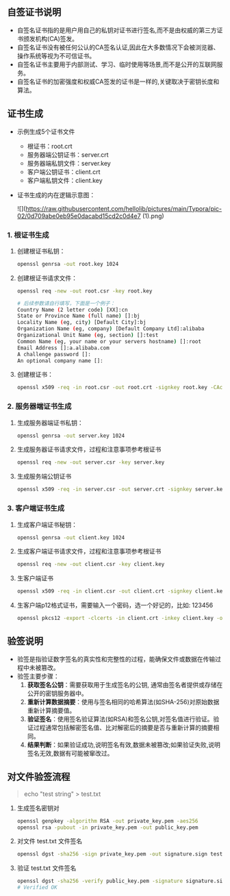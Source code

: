 ## 自签证书说明

- 自签名证书指的是用户用自己的私钥对证书进行签名,而不是由权威的第三方证书颁发机构(CA)签发。
- 自签名证书没有被任何公认的CA签名认证,因此在大多数情况下会被浏览器、操作系统等视为不可信证书。
- 自签名证书主要用于内部测试、学习、临时使用等场景,而不是公开的互联网服务。
- 自签名证书的加密强度和权威CA签发的证书是一样的,关键取决于密钥长度和算法。

## 证书生成

- 示例生成5个证书文件

  - 根证书：root.crt
  - 服务器端公钥证书：server.crt
  - 服务器端私钥文件：server.key
  - 客户端公钥证书：client.crt
  - 客户端私钥文件：client.key

- 证书生成的内在逻辑示意图：

  ![](https://raw.githubusercontent.com/hellolib/pictures/main/Typora/pic-02/0d709abe0eb95e0dacabd15cd2c0d4e7 (1).png)


### 1. 根证书生成

1. 创建根证书私钥：

   ```bash 
   openssl genrsa -out root.key 1024
   ```

2. 创建根证书请求文件：

   ``` bash 
   openssl req -new -out root.csr -key root.key
   
   # 后续参数请自行填写，下面是一个例子：
   Country Name (2 letter code) [XX]:cn
   State or Province Name (full name) []:bj
   Locality Name (eg, city) [Default City]:bj
   Organization Name (eg, company) [Default Company Ltd]:alibaba
   Organizational Unit Name (eg, section) []:test
   Common Name (eg, your name or your servers hostname) []:root
   Email Address []:a.alibaba.com
   A challenge password []:
   An optional company name []:
   ```

3. 创建根证书：

   ```bash 
   openssl x509 -req -in root.csr -out root.crt -signkey root.key -CAcreateserial -days 3650
   ```

### 2. 服务器端证书生成

1. 生成服务器端证书私钥：

   ```bash
   openssl genrsa -out server.key 1024
   ```

2. 生成服务器证书请求文件，过程和注意事项参考根证书

   ```bash
   openssl req -new -out server.csr -key server.key
   ```

3. 生成服务端公钥证书

   ```bash
   openssl x509 -req -in server.csr -out server.crt -signkey server.key -CA root.crt -CAkey root.key -CAcreateserial -days 3650
   
   ```

   

### 3. 客户端证书生成

1. 生成客户端证书秘钥：

   ```bash
   openssl genrsa -out client.key 1024
   ```


2. 生成客户端证书请求文件，过程和注意事项参考根证书

   ```bash
   openssl req -new -out client.csr -key client.key
   ```

3. 生客户端证书

   ```bash
   openssl x509 -req -in client.csr -out client.crt -signkey client.key -CA root.crt -CAkey root.key -CAcreateserial -days 3650
   ```
4. 生客户端p12格式证书，需要输入一个密码，选一个好记的，比如: 123456

   ```bash
   openssl pkcs12 -export -clcerts -in client.crt -inkey client.key -out client.p12
   ```



## 验签说明

- 验签是指验证数字签名的真实性和完整性的过程，能确保文件或数据在传输过程中未被篡改。
- 验签主要步骤：
  1. **获取签名公钥**：需要获取用于生成签名的公钥, 通常由签名者提供或存储在公开的密钥服务器中。
  2. **重新计算数据摘要**：使用与签名相同的哈希算法(如SHA-256)对原始数据重新计算摘要值。
  3. **验证签名**：使用签名验证算法(如RSA)和签名公钥,对签名值进行验证。验证过程通常包括解密签名值、比对解密后的摘要是否与重新计算的摘要相同。
  4. **结果判断**：如果验证成功,说明签名有效,数据未被篡改;如果验证失败,说明签名无效,数据有可能被窜改过。

## 对文件验签流程

> echo "test string" > test.txt

1. 生成签名密钥对

   ```bash
   openssl genpkey -algorithm RSA -out private_key.pem -aes256
   openssl rsa -pubout -in private_key.pem -out public_key.pem
   ```

2. 对文件 test.txt 文件签名

   ```bash
   openssl dgst -sha256 -sign private_key.pem -out signature.sign test.txt
   ```
3. 验证 test.txt 文件签名

   ```bash
   openssl dgst -sha256 -verify public_key.pem -signature signature.sign test.txt
   # Verified OK
   ```

